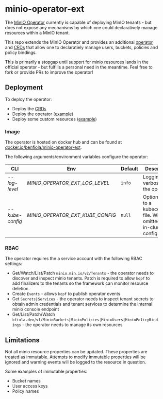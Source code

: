 # minio-operator-ext

The [MinIO Operator](https://github.com/minio/operator) currently is capable of deploying MinIO tenants - but does not expose any mechanisms by which one could declaratively manage resources within a MinIO tenant.

This repo extends the MinIO Operator and provides an additional [operator](./minio_operator_ext/operator.py) and [CRDs](./manifests/crds.yaml) that allow one to declaratiely manage users, buckets, policies and policy bindings.

This is primarily a stopgap until support for minio resources lands in the official operator - but fulfills a personal need in the meantime. Feel free to fork or provide PRs to improve the operator!

## Deployment

To deploy the operator:

- Deploy the [CRDs](./manifests/crds.yaml)
- Deploy the operator ([example](./manifests/example_deployment.yaml))
- Deploy some custom resources ([example](./manifests/example_resources.yaml))

### Image

The operator is hosted on docker hub and can be found at [docker.io/benfiola/minio-operator-ext](https://hub.docker.com/r/benfiola/minio-operator-ext).

The following arguments/environment variables configure the operator:

| CLI             | Env                              | Default | Description                                                                      |
| --------------- | -------------------------------- | ------- | -------------------------------------------------------------------------------- |
| _--log-level_   | _MINIO_OPERATOR_EXT_LOG_LEVEL_   | `info`  | Logging verbosity for the operator                                               |
| _--kube-config_ | _MINIO_OPERATOR_EXT_KUBE_CONFIG_ | `null`  | Optional path to a kubeconfig file. When omitted, uses in-cluster configuration. |

### RBAC

The operator requires the a service account with the following RBAC settings:

- Get/Watch/List/Patch `minio.min.io/v2/Tenants` - the operator needs to discover and inspect minio tenants. Patch is required to allow `kopf` to add finalizers to the tenants so the framework can monitor resource deletion.
- Create `Events` - allows `kopf` to publish operator events
- Get `Secrets|Services` - the operator needs to inspect tenant secrets to obtain admin credentials and tenant services to determine the internal minio console endpoint
- Get/List/Patch/Watch `bfiola.dev/v1/MinioBuckets|MinioPolicies|MinioUsers|MinioPolicyBindings` - the operator needs to manage its own resources

## Limitations

Not all minio resource properties can be updated. These properties are treated as immutable. Attempts to modify immutable properties will be ignored and warning events will be logged to the resource in question.

Some examples of immutable properties:

- Bucket names
- User access keys
- Policy names
